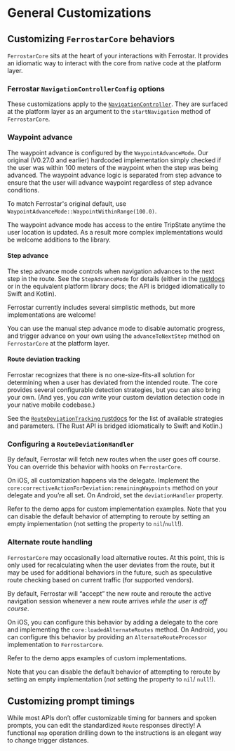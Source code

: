 # General Customizations

## Customizing `FerrostarCore` behaviors

`FerrostarCore` sits at the heart of your interactions with Ferrostar.
It provides an idiomatic way to interact with the core
from native code at the platform layer.

### Ferrostar `NavigationControllerConfig` options

These customizations apply to the [`NavigationController`](https://docs.rs/ferrostar/latest/ferrostar/navigation_controller/struct.NavigationController.html).
They are surfaced at the platform layer
as an argument to the `startNavigation` method of `FerrostarCore`.

### Waypoint advance

The waypoint advance is configured by the `WaypointAdvanceMode`. Our original (V0.27.0 and earlier) hardcoded implementation
simply checked if the user was within 100 meters of the waypoint when the step was being advanced. The waypoint advance logic
is separated from step advance to ensure that the user will advance waypoint regardless of step advance conditions.

To match Ferrostar's original default, use `WaypointAdvanceMode::WaypointWithinRange(100.0)`.

The waypoint advance mode has access to the entire TripState anytime the user location is updated. As a result more complex
implementations would be welcome additions to the library.

#### Step advance

The step advance mode controls when navigation advances to the next step in the route.
See the `StepAdvanceMode` for details
(either in the [rustdocs](https://docs.rs/ferrostar/latest/ferrostar/navigation_controller/models/enum.StepAdvanceMode.html)
or in the equivalent platform library docs;
the API is bridged idiomatically to Swift and Kotlin).

Ferrostar currently includes several simplistic methods,
but more implementations are welcome!

You can use the manual step advance mode to disable automatic progress,
and trigger advance on your own using the `advanceToNextStep` method
on `FerrostarCore` at the platform layer.

#### Route deviation tracking

Ferrostar recognizes that there is no one-size-fits-all solution
for determining when a user has deviated from the intended route.
The core provides several configurable detection strategies,
but you can also bring your own.
(And yes, you *can* write your custom deviation detection code in
your native mobile codebase.)

See the [`RouteDeviationTracking` rustdocs](https://docs.rs/ferrostar/latest/ferrostar/deviation_detection/enum.RouteDeviationTracking.html)
for the list of available strategies and parameters.
(The Rust API is bridged idiomatically to Swift and Kotlin.)

### Configuring a `RouteDeviationHandler`

By default, Ferrostar will fetch new routes when the user goes off course.
You can override this behavior with hooks on `FerrostarCore`.

On iOS, all customization happens via the delegate.
Implement the `core:correctiveActionForDeviation:remainingWaypoints` method
on your delegate and you’re all set.
On Android, set the `deviationHandler` property.

Refer to the demo apps for custom implementation examples.
Note that you can disable the default behavior of attempting to reroute
by setting an empty implementation
(not setting the property to `nil`/`null`!).

### Alternate route handling

`FerrostarCore` may occasionally load alternative routes.
At this point, this is only used for recalculating when the user deviates from the route,
but it may be used for additional behaviors in the future,
such as speculative route checking based on current traffic (for supported vendors).

By default, Ferrostar will “accept” the new route
and reroute the active navigation session
whenever a new route arrives *while the user is off course*.

On iOS, you can configure this behavior by adding a delegate to the core
and implementing the `core:loadedAlternateRoutes` method.
On Android, you can configure this behavior by providing an `AlternateRouteProcessor`
implementation to `FerrostarCore`.

Refer to the demo apps examples of custom implementations.

Note that you can disable the default behavior of attempting to reroute
by setting an empty implementation (*not* setting the property to `nil`/ `null`!).

## Customizing prompt timings

While most APIs don’t offer customizable timing for banners and spoken prompts,
you can edit the standardized `Route` responses directly!
A functional `map` operation drilling down to the instructions
is an elegant way to change trigger distances.
